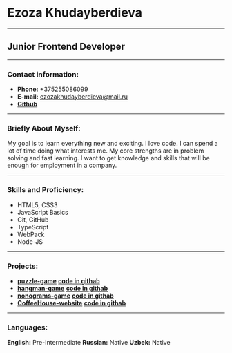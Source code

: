 # Ezoza Khudayberdieva
***
## Junior Frontend Developer

***
### Contact information:
* **Phone:** +375255086099
* **E-mail:** ezozakhudayberdieva@mail.ru
* **[Github](адрес "https://github.com/Ezoza111")**

***
### Briefly About Myself:
My goal is to learn everything new and exciting. I love code. 
I can spend a lot of time doing what interests me. 
My core strengths are in problem solving and fast learning. 
I want to get knowledge and skills that will be enough for employment in a company.

***
### Skills and Proficiency:
* HTML5, CSS3
* JavaScript Basics
* Git, GitHub 
* TypeScript 
* WebPack
* Node-JS

***
### Projects:
  * **[puzzle-game](адрес "https://ezoza111-rss-puzzle.netlify.app/")** **[code in githab](адрес "https://github.com/rolling-scopes-school/ezoza111-JSFE2023Q4/tree/hangman")** 
  * **[hangman-game](adpec "https://incomparable-pudding-33e6ab.netlify.app/")** **[code in githab](адрес "https://github.com/rolling-scopes-school/ezoza111-JSFE2023Q4/tree/hangman")**
  * **[nonograms-game](adpec "https://poetic-bubblegum-daf553.netlify.app/")** **[code in githab](адрес "https://github.com/rolling-scopes-school/ezoza111-JSFE2023Q4/tree/nonograms")**
  * **[CoffeeHouse-website](adpec "dashing-starlight-d389de")** **[code in githab](адрес "https://github.com/rolling-scopes-school/ezoza111-JSFE2023Q4/tree/coffee-house-week3")**


 ***
 ### Languages:
**English:** Pre-Intermediate
**Russian:** Native
**Uzbek:** Native